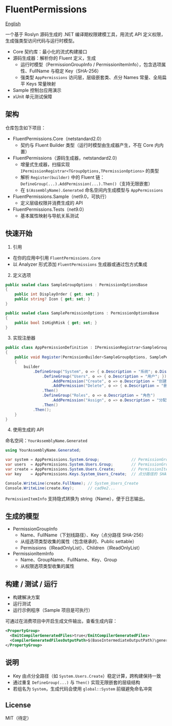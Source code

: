 # FluentPermissions

[English](./README.md)

一个基于 Roslyn 源码生成的 .NET 编译期权限建模工具，用流式 API 定义权限，生成强类型访问代码与运行时模型。

- Core 契约库：最小化的流式构建接口
- 源码生成器：解析你的 Fluent 定义，生成
  - 运行时模型（PermissionGroupInfo / PermissionItemInfo），包含选项属性、FullName 与稳定 Key（SHA-256）
  - 强类型 `AppPermissions` 访问层，层级嵌套类、点分 Names 常量、全局扁平 Keys 常量映射
- Sample 控制台应用演示
- xUnit 单元测试保障

## 架构

仓库包含如下项目：

- FluentPermissions.Core（netstandard2.0）
  - 契约与 Fluent Builder 类型（运行时模型由生成器产生，不在 Core 内内置）
- FluentPermissions（源码生成器，netstandard2.0）
  - 增量式生成器，扫描实现 `IPermissionRegistrar<TGroupOptions,TPermissionOptions>` 的类型
  - 解析 `Register(builder)` 中的 Fluent 链：`DefineGroup(...).AddPermission(...).Then()`（支持无限嵌套）
  - 在 `$(AssemblyName).Generated` 命名空间内生成模型与 `AppPermissions`
- FluentPermissions.Sample（net9.0，可执行）
  - 定义层级权限并消费生成的 API
- FluentPermissions.Tests（net9.0）
  - 基本属性映射与导航关系测试

## 快速开始

1) 引用

- 在你的应用中引用 `FluentPermissions.Core`
- 以 Analyzer 形式添加 `FluentPermissions` 生成器或通过包方式集成

2) 定义选项

```csharp
public sealed class SampleGroupOptions : PermissionOptionsBase
{
    public int DisplayOrder { get; set; }
    public string? Icon { get; set; }
}

public sealed class SamplePermissionOptions : PermissionOptionsBase
{
    public bool IsHighRisk { get; set; }
}
```

3) 实现注册器

```csharp
public class AppPermissionDefinition : IPermissionRegistrar<SampleGroupOptions, SamplePermissionOptions>
{
    public void Register(PermissionBuilder<SampleGroupOptions, SamplePermissionOptions> builder)
    {
        builder
            .DefineGroup("System", o => { o.Description = "系统"; o.DisplayOrder = 10; })
                .DefineGroup("Users", o => { o.Description = "用户"; })
                    .AddPermission("Create", o => o.Description = "创建用户")
                    .AddPermission("Delete", o => { o.Description = "删除用户"; o.IsHighRisk = true; })
                .Then()
                .DefineGroup("Roles", o => o.Description = "角色")
                    .AddPermission("Assign", o => o.Description = "分配角色")
                .Then()
            .Then();
    }
}
```

4) 使用生成的 API

命名空间：`YourAssemblyName.Generated`

```csharp
using YourAssemblyName.Generated;

var system = AppPermissions.System.Group;              // PermissionGroupInfo
var users  = AppPermissions.System.Users.Group;        // PermissionGroupInfo
var create = AppPermissions.System.Users.Create;       // PermissionItemInfo
var key    = AppPermissions.Keys.System_Users_Create;  // 点分路径的 SHA-256 十六进制

Console.WriteLine(create.FullName); // System_Users_Create
Console.WriteLine(create.Key);      // cad9e2...
```

`PermissionItemInfo` 支持隐式转换为 string（Name），便于日志输出。

## 生成的模型

- PermissionGroupInfo
  - Name、FullName（下划线路径）、Key（点分路径 SHA-256）
  - 从组选项类型收集的属性（包含继承的、Public settable）
  - Permissions（IReadOnlyList<PermissionItemInfo>）、Children（IReadOnlyList<PermissionGroupInfo>）
- PermissionItemInfo
  - Name、GroupName、FullName、Key、Group
  - 从权限选项类型收集的属性

## 构建 / 测试 / 运行

- 构建解决方案
- 运行测试
- 运行示例程序（Sample 项目是可执行）

可通过在消费项目中开启生成文件输出，查看生成内容：

```xml
<PropertyGroup>
  <EmitCompilerGeneratedFiles>true</EmitCompilerGeneratedFiles>
  <CompilerGeneratedFilesOutputPath>$(BaseIntermediateOutputPath)\generated</CompilerGeneratedFilesOutputPath>
</PropertyGroup>
```

## 说明

- Key 由点分全路径（如 `System.Users.Create`）稳定计算，跨构建保持一致
- 通过重复 `DefineGroup(...)` 与 `Then()` 实现无限嵌套的层级结构
- 若组名为 `System`，生成代码会使用 `global::System` 前缀避免命名冲突

## License

MIT（待定）